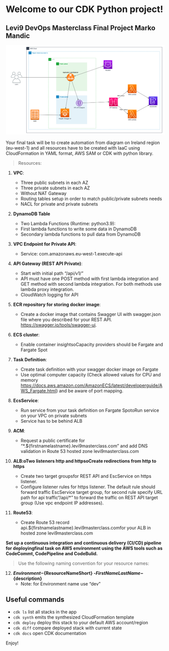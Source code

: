 
# Welcome to our CDK Python project!

## Levi9 DevOps Masterclass Final Project Marko Mandic

![This is an image](https://raw.githubusercontent.com/mandicm223/devops-mc-project/main/Screenshot%20from%202022-08-11%2010-04-59.png)

Your final task will be to create automation from diagram on Ireland region (eu-west-1) and all resources have to be created with IaaC using CloudFormation in YAML format, AWS SAM or CDK with python library.
>Resources:
1. **VPC**: 
    - Three public subnets in each AZ
    - Three private subnets in each AZ
    - Without NAT Gateway 
    - Routing tables setup in order to match public/private subnets needs
    - NACL for private and private subnets

2. **DynamoDB Table**
    - Two Lambda Functions (Runtime: python3.9):
    - First lambda functions to write some data in DynamoDB
    - Secondary lambda functions to pull data from DynamoDB

3. **VPC Endpoint for Private API**:
    - Service: com.amazonaws.eu-west-1.execute-api

4. **API Gateway (REST API Private)**:
    - Start with initial path “/api/v1/”
    - API must have one POST method with first lambda integration and GET method with second lambda integration. For both methods use lambda proxy integration.
    - CloudWatch logging for API  

5. **ECR repository for storing docker image**:
    - Create a docker image that contains Swagger UI with swagger.json file where you described for your REST API. https://swagger.io/tools/swagger-ui.

6. **ECS cluster**:
    - Enable container insightsoCapacity providers should be Fargate and Fargate Spot

7. **Task Definition**:
    - Create task definition with your swagger docker image on Fargate
    - Use optimal computer capacity (Check allowed values for CPU and memory https://docs.aws.amazon.com/AmazonECS/latest/developerguide/AWS_Fargate.html) and be aware of port mapping.

8. **EcsService**:
    - Run service from your task definition on Fargate SpotoRun service on your VPC on private subnets
    - Service has to be behind ALB

9. **ACM**:
    - Request a public certificate for “*.${firstnamelastname}.levi9masterclass.com” and add DNS validation in Route 53 hosted zone levi9masterclass.com

10. **ALB:oTwo listeners http and httpsoCreate redirections from http to https**
    - Create two target groupsfor REST API and EscService on https listener.
    - Configure listener rules for https listener. The default rule should forward traffic EscService target group, for second rule specify URL path for api traffic“/api/*” to forward the traffic on REST API target group (Use vpc endpoint IP addresses).

11. **Route53**:
    - Create Route 53 record api.${firstnamelastname}.levi9masterclass.comfor your ALB in hosted zone levi9masterclass.com

**Set up a continuous integration and continuous delivery (CI/CD) pipeline for deployingfinal task on AWS environment using the AWS tools such as CodeCommt, CodePipeline and CodeBulid.**
> Use the following naming convention for your resource names: 
12. **${Environment}-${ResourceNameShort} -${FirstNameLastName}-${description}** 
    - Note: for Environment name use “dev”

## Useful commands

 * `cdk ls`          list all stacks in the app
 * `cdk synth`       emits the synthesized CloudFormation template
 * `cdk deploy`      deploy this stack to your default AWS account/region
 * `cdk diff`        compare deployed stack with current state
 * `cdk docs`        open CDK documentation

Enjoy!
